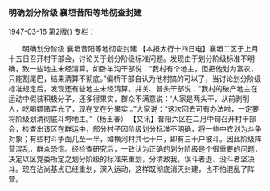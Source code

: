### 明确划分阶级  襄垣昔阳等地彻查封建

1947-03-16
第2版()
专栏：

　　明确划分阶级
    襄垣昔阳等地彻查封建
    【本报太行十四日电】襄垣二区于上月十五日召开村干部会，讨论关于划分阶级标准问题。发现由于划分阶级标准不明确，致一些地主未经清算。如卧羊沟干部说：“我村有个地主，但把他划为富农，只能割尾巴，结果清算不彻底。”偏桥干部自认为他村搞的可以了，当讨论划分阶级标准规定后，发现还有些地主未经清算。井关、普头干部说：“我村的破产地主在运动中假装积极分子，还多得果实，群众不满意说：‘人家是两头干，从前剥削人，吃喝嫖赌弄光了，现在又在分果实’。”大家说：“这次回去可有办法啦，一定要将阶级划清彻底斗垮地主。”（杨玉春）
    【又讯】昔阳六区在二月中旬召开村干部会，检查出该区在群运中，部分村子因阶级划分标准不明确，将一些中农划为斗争对象；有些村斗争面几至一半，如横河村共七十户，即有三十户被斗。因此阶级阵营混乱，群众恐慌。经检查研究后，一致认为正确的划分阶级是个很重要的问题，决定以区党委所定之划分阶级的标准来重划，分清敌我，误斗者退、没斗者坚决斗。现在沾尚基点已经重划，深入运动，这样既彻底消灭封建，也不怕混乱了阵营。
